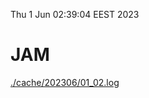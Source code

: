 Thu  1 Jun 02:39:04 EEST 2023
# JAM
<a href='./cache/202306/01_02.log'>./cache/202306/01_02.log</a>
